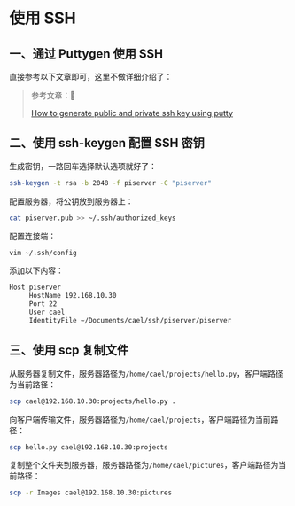 # 使用 SSH

## 一、通过 Puttygen 使用 SSH

直接参考以下文章即可，这里不做详细介绍了：

> 参考文章：🎉
>
> [How to generate public and private ssh key using putty](https://docs.oracle.com/en/cloud/paas/goldengate-cloud/tutorial-change-private-key-format/)

## 二、使用 ssh-keygen 配置 SSH 密钥

生成密钥，一路回车选择默认选项就好了：

```sh
ssh-keygen -t rsa -b 2048 -f piserver -C "piserver"
```

配置服务器，将公钥放到服务器上：

```sh
cat piserver.pub >> ~/.ssh/authorized_keys
```

配置连接端：

```sh
vim ~/.ssh/config
```

添加以下内容：

```sh
Host piserver
     HostName 192.168.10.30
     Port 22
     User cael
     IdentityFile ~/Documents/cael/ssh/piserver/piserver
```

## 三、使用 scp 复制文件

从服务器复制文件，服务器路径为`/home/cael/projects/hello.py`，客户端路径为当前路径：

```sh
scp cael@192.168.10.30:projects/hello.py .
```

向客户端传输文件，服务器路径为`/home/cael/projects`，客户端路径为当前路径：

```sh
scp hello.py cael@192.168.10.30:projects
```

复制整个文件夹到服务器，服务器路径为`/home/cael/pictures`，客户端路径为当前路径：

```sh
scp -r Images cael@192.168.10.30:pictures
```
